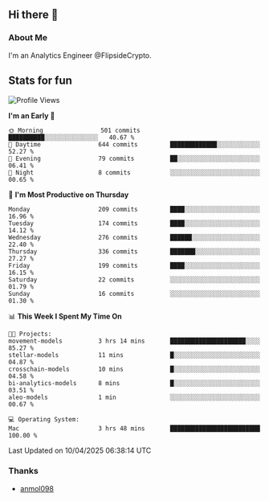 ## Hi there 👋

### About Me

I'm an Analytics Engineer @FlipsideCrypto.
  
## Stats for fun


<!--START_SECTION:waka-->
![Profile Views](http://img.shields.io/badge/Profile%20Views-0-blue)

**I'm an Early 🐤** 

```text
🌞 Morning                501 commits         ██████████░░░░░░░░░░░░░░░   40.67 % 
🌆 Daytime                644 commits         █████████████░░░░░░░░░░░░   52.27 % 
🌃 Evening                79 commits          ██░░░░░░░░░░░░░░░░░░░░░░░   06.41 % 
🌙 Night                  8 commits           ░░░░░░░░░░░░░░░░░░░░░░░░░   00.65 % 
```
📅 **I'm Most Productive on Thursday** 

```text
Monday                   209 commits         ████░░░░░░░░░░░░░░░░░░░░░   16.96 % 
Tuesday                  174 commits         ████░░░░░░░░░░░░░░░░░░░░░   14.12 % 
Wednesday                276 commits         ██████░░░░░░░░░░░░░░░░░░░   22.40 % 
Thursday                 336 commits         ███████░░░░░░░░░░░░░░░░░░   27.27 % 
Friday                   199 commits         ████░░░░░░░░░░░░░░░░░░░░░   16.15 % 
Saturday                 22 commits          ░░░░░░░░░░░░░░░░░░░░░░░░░   01.79 % 
Sunday                   16 commits          ░░░░░░░░░░░░░░░░░░░░░░░░░   01.30 % 
```


📊 **This Week I Spent My Time On** 

```text
🐱‍💻 Projects: 
movement-models          3 hrs 14 mins       █████████████████████░░░░   85.27 % 
stellar-models           11 mins             █░░░░░░░░░░░░░░░░░░░░░░░░   04.87 % 
crosschain-models        10 mins             █░░░░░░░░░░░░░░░░░░░░░░░░   04.58 % 
bi-analytics-models      8 mins              █░░░░░░░░░░░░░░░░░░░░░░░░   03.51 % 
aleo-models              1 min               ░░░░░░░░░░░░░░░░░░░░░░░░░   00.67 % 

💻 Operating System: 
Mac                      3 hrs 48 mins       █████████████████████████   100.00 % 
```


 Last Updated on 10/04/2025 06:38:14 UTC
<!--END_SECTION:waka-->

### Thanks
 - [anmol098](https://github.com/anmol098/waka-readme-stats/)
  
